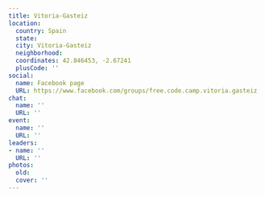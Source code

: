 ```yaml
---
title: Vitoria-Gasteiz
location:
  country: Spain
  state: 
  city: Vitoria-Gasteiz
  neighborhood: 
  coordinates: 42.846453, -2.67241
  plusCode: ''
social:
  name: Facebook page
  URL: https://www.facebook.com/groups/free.code.camp.vitoria.gasteiz
chat:
  name: ''
  URL: ''
event:
  name: ''
  URL: ''
leaders:
- name: ''
  URL: ''
photos:
  old: 
  cover: ''
---
```


